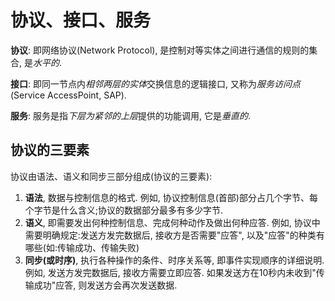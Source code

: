 # 协议、接口、服务

<b>协议</b>:
即网络协议(Network Protocol), 是控制对等实体之间进行通信的规则的集合, 是*水平的*.

<b>接口</b>:
即同一节点内*相邻两层的实体*交换信息的逻辑接口, 又称为*服务访问点*(Service AccessPoint, SAP).

<b>服务</b>:
服务是指*下层为紧邻的上层*提供的功能调用, 它是*垂直的*.

## 协议的三要素

协议由语法、语义和同步三部分组成(协议的三要素):

1. **语法**, 数据与控制信息的格式.
   例如, 协议控制信息(首部)部分占几个字节、每个字节是什么含义;协议的数据部分最多有多少字节.
2. **语义**, 即需要发出何种控制信息、完成何种动作及做出何种应答.
   例如, 协议中需要明确规定:发送方发完数据后, 接收方是否需要"应答", 以及"应答"的种类有哪些(如:传输成功、传输失败)
3. **同步(或时序)**, 执行各种操作的条件、时序关系等, 即事件实现顺序的详细说明.
   例如, 发送方发完数据后, 接收方需要立即应答. 如果发送方在10秒内未收到"传输成功"应答, 则发送方会再次发送数据.
